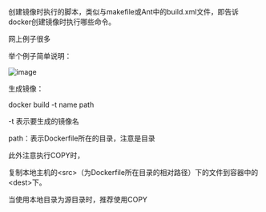 创建镜像时执行的脚本，类似与makefile或Ant中的build.xml文件，即告诉docker创建镜像时执行哪些命令。

网上例子很多

举个例子简单说明：

 ![image]()

生成镜像：

docker build -t name path

-t 表示要生成的镜像名

path：表示Dockerfile所在的目录，注意是目录

此外注意执行COPY时，

复制本地主机的&lt;src&gt;（为Dockerfile所在目录的相对路径）下的文件到容器中的&lt;dest&gt;下。

当使用本地目录为源目录时，推荐使用COPY
